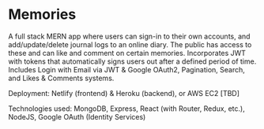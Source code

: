 # Memories

A full stack MERN app where users can sign-in to their own accounts, and add/update/delete journal logs to an online diary. The public has access to these and can like and comment on certain memories. Incorporates JWT with tokens that automatically signs users out after a defined period of time. Includes Login with Email via JWT & Google OAuth2, Pagination, Search, and Likes & Comments systems. 

Deployment: Netlify (frontend) & Heroku (backend), or AWS EC2 [TBD]

Technologies used: MongoDB, Express, React (with Router, Redux, etc.), NodeJS, Google OAuth (Identity Services)
